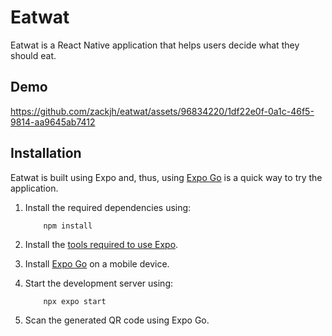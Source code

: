 # Eatwat

Eatwat is a React Native application that helps users decide what they should eat.

## Demo

https://github.com/zackjh/eatwat/assets/96834220/1df22e0f-0a1c-46f5-9814-aa9645ab7412

## Installation

Eatwat is built using Expo and, thus, using [Expo Go](https://docs.expo.dev/get-started/expo-go/) is a quick way to try the application.


1. Install the required dependencies using:

   ```
       npm install
   ```

2. Install the [tools required to use Expo](https://docs.expo.dev/get-started/installation/).

3. Install [Expo Go](https://docs.expo.dev/get-started/expo-go/) on a mobile device.

4. Start the development server using:

   ```
       npx expo start
   ```

5. Scan the generated QR code using Expo Go.
